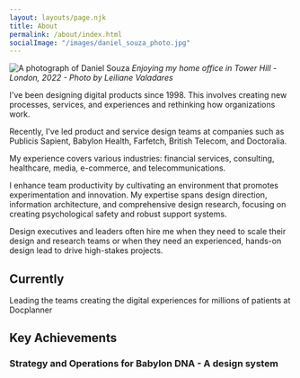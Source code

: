 ```yaml
---
layout: layouts/page.njk
title: About
permalink: /about/index.html
socialImage: "/images/daniel_souza_photo.jpg"
---
```

![A photograph of Daniel Souza](/images/daniel_souza_photo.jpg "A photograph of Daniel Souza ")
*Enjoying my home office in Tower Hill - London, 2022 - Photo by Leiliane Valadares*

I've been designing digital products since 1998. This involves creating new processes, services, and experiences and rethinking how organizations work.

Recently, I've led product and service design teams at companies such as Publicis Sapient, Babylon Health, Farfetch, British Telecom, and Doctoralia. 

My experience covers various industries: financial services, consulting, healthcare, media, e-commerce, and telecommunications.

I enhance team productivity by cultivating an environment that promotes experimentation and innovation. My expertise spans design direction, information architecture, and comprehensive design research, focusing on creating psychological safety and robust support systems.

Design executives and leaders often hire me when they need to scale their design and research teams or when they need an experienced, hands-on design lead to drive high-stakes projects. 


## Currently
Leading the teams creating the digital experiences for millions of patients at Docplanner 

## Key Achievements

### Strategy and Operations for Babylon DNA - A design system 



